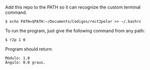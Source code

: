 Add this repo to the PATH so it can recognize the custom terminal command.

`$ echo PATH=$PATH:~/Documents/Codigos/rect2polar >> ~/.bashrc`

To run the program, just give the following command from any path:

`$ r2p 1 0`

Program should return:

```
Módulo: 1.0 
Ângulo: 0.0 graus.
```